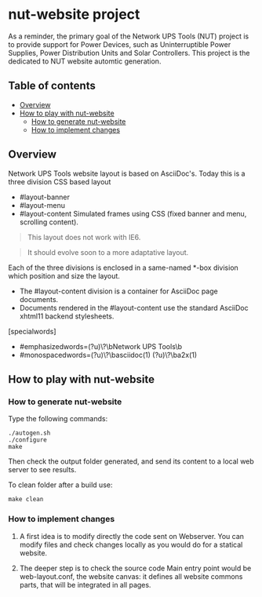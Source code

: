 # nut-website project

As a reminder, the primary goal of the Network UPS Tools (NUT) project is to provide support for Power Devices, such as Uninterruptible Power Supplies, Power Distribution Units and Solar Controllers.
This project is the dedicated to NUT website automtic generation.

## Table of contents

* [Overview](#overview)
* [How to play with nut-website](#how-to-play-with-nut-website)
  * [How to generate nut-website](#how-to-generate-nut-website)
  * [How to implement changes](#how-to-implement-changes)

## Overview
Network UPS Tools website layout is based on AsciiDoc's.
Today this is a three division CSS based layout
* #layout-banner
* #layout-menu
* #layout-content
Simulated frames using CSS (fixed banner and menu, scrolling content).

> This layout does not work with IE6.

> It should evolve soon to a more adaptative layout.

Each of the three divisions is enclosed in a same-named *-box division which position and size the layout.
* The #layout-content division is a container for AsciiDoc page documents.
* Documents rendered in the #layout-content use the standard AsciiDoc xhtml11 backend stylesheets.

[specialwords]
* #emphasizedwords=(?u)\\?\bNetwork UPS Tools\b
* #monospacedwords=(?u)\\?\basciidoc\(1\) (?u)\\?\ba2x\(1\)

## How to play with nut-website

### How to generate nut-website

Type the following commands:

```
./autogen.sh
./configure
make
```

Then check the output folder generated, and send its content to a local web server to see results.

To clean folder after a build use:

```
make clean
```


### How to implement changes

1. A first idea is to modify directly the code sent on Webserver. You can modify
files and check changes locally as you would do for a statical website.

2. The deeper step is to check the source code
Main entry point would be web-layout.conf, the website canvas: it defines all
website commons parts, that will be integrated in all pages.
